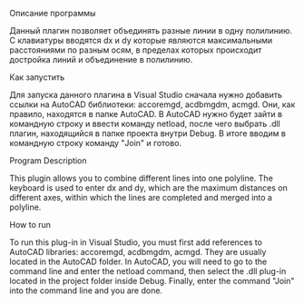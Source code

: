 Описание программы

Данный плагин позволяет объединять разные линии в одну полилинию. С клавиатуры вводятся dx и dy которые являются максимальными расстояниями по разным осям, в пределах которых происходит достройка линий и объединение в полилинию.

Как запустить

Для запуска данного плагина в Visual Studio сначала нужно добавить ссылки на AutoCAD библиотеки: accoremgd, acdbmgdm, acmgd. Они, как правило, находятся в папке AutoCAD. В AutoCAD нужно будет зайти в командную строку и ввести команду netload, после чего выбрать .dll плагин, находящийся в папке проекта внутри Debug. В итоге вводим в командную строку команду "Join" и готово.

Program Description

This plugin allows you to combine different lines into one polyline. The keyboard is used to enter dx and dy, which are the maximum distances on different axes, within which the lines are completed and merged into a polyline. 

How to run

To run this plug-in in Visual Studio, you must first add references to AutoCAD libraries: accoremgd, acdbmgdm, acmgd. They are usually located in the AutoCAD folder. In AutoCAD, you will need to go to the command line and enter the netload command, then select the .dll plug-in located in the project folder inside Debug. Finally, enter the command "Join" into the command line and you are done.
